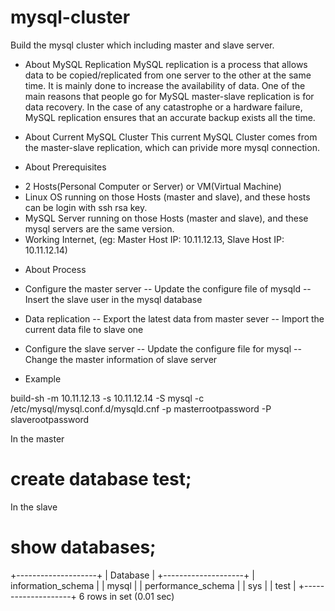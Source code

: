 # mysql-cluster
Build the mysql cluster which including master and slave server.

* About MySQL Replication
MySQL replication is a process that allows data to be copied/replicated from one server to the other at the same time. It is mainly done to increase the availability of data. One of the main reasons that people go for MySQL master-slave replication is for data recovery. In the case of any catastrophe or a hardware failure, MySQL replication ensures that an accurate backup exists all the time.

* About Current MySQL Cluster
This current MySQL Cluster comes from the master-slave replication, which can privide more mysql connection.

* About Prerequisites
- 2 Hosts(Personal Computer or Server) or VM(Virtual Machine)
- Linux OS running on those Hosts (master and slave), and these hosts can be login with ssh rsa key.
- MySQL Server running on those Hosts (master and slave), and these mysql servers are the same version.
- Working Internet, (eg: Master Host IP: 10.11.12.13, Slave Host IP: 10.11.12.14)

* About Process
- Configure the master server
-- Update the configure file of mysqld
-- Insert the slave user in the mysql database

- Data replication
-- Export the latest data from master sever
-- Import the current data file to slave one

- Configure the slave server
-- Update the configure file for mysql
-- Change the master information of slave server

* Example

build-sh -m 10.11.12.13 -s 10.11.12.14 -S mysql -c /etc/mysql/mysql.conf.d/mysqld.cnf -p masterrootpassword -P slaverootpassword

In the master

# create database test;

In the slave

# show databases;
+--------------------+
| Database           |
+--------------------+
| information_schema |
| mysql              |
| performance_schema |
| sys                |
| test               |
+--------------------+
6 rows in set (0.01 sec)
